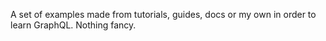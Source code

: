 A set of examples made from tutorials, guides, docs or my own in order to learn GraphQL. Nothing fancy.
